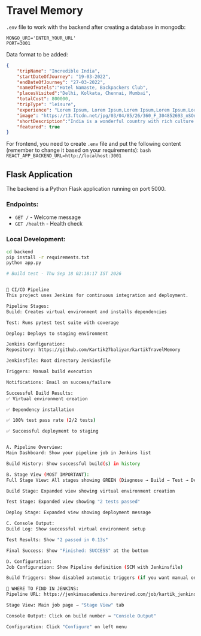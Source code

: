 # Travel Memory

`.env` file to work with the backend after creating a database in mongodb: 

```
MONGO_URI='ENTER_YOUR_URL'
PORT=3001
```

Data format to be added: 

```json
{
    "tripName": "Incredible India",
    "startDateOfJourney": "19-03-2022",
    "endDateOfJourney": "27-03-2022",
    "nameOfHotels":"Hotel Namaste, Backpackers Club",
    "placesVisited":"Delhi, Kolkata, Chennai, Mumbai",
    "totalCost": 800000,
    "tripType": "leisure",
    "experience": "Lorem Ipsum, Lorem Ipsum,Lorem Ipsum,Lorem Ipsum,Lorem Ipsum,Lorem Ipsum,Lorem Ipsum,Lorem Ipsum,Lorem Ipsum,Lorem Ipsum,Lorem Ipsum,Lorem Ipsum,Lorem Ipsum,Lorem Ipsum,Lorem Ipsum,Lorem Ipsum,Lorem Ipsum,Lorem Ipsum,Lorem Ipsum,Lorem Ipsum,Lorem Ipsum,Lorem Ipsum,Lorem Ipsum,Lorem Ipsum,Lorem Ipsum,Lorem Ipsum,Lorem Ipsum, ",
    "image": "https://t3.ftcdn.net/jpg/03/04/85/26/360_F_304852693_nSOn9KvUgafgvZ6wM0CNaULYUa7xXBkA.jpg",
    "shortDescription":"India is a wonderful country with rich culture and good people.",
    "featured": true
}
```


For frontend, you need to create `.env` file and put the following content (remember to change 
it based on your requirements): ```bash REACT_APP_BACKEND_URL=http://localhost:3001 ```
## Flask Application

The backend is a Python Flask application running on port 5000.

### Endpoints:
- `GET /` - Welcome message
- `GET /health` - Health check

### Local Development:
```bash
cd backend
pip install -r requirements.txt
python app.py

# Build test - Thu Sep 18 02:18:17 IST 2026


🔄 CI/CD Pipeline
This project uses Jenkins for continuous integration and deployment.

Pipeline Stages:
Build: Creates virtual environment and installs dependencies

Test: Runs pytest test suite with coverage

Deploy: Deploys to staging environment

Jenkins Configuration:
Repository: https://github.com/Kartik27baliyan/kartikTravelMemory

Jenkinsfile: Root directory Jenkinsfile

Triggers: Manual build execution

Notifications: Email on success/failure

Successful Build Results:
✅ Virtual environment creation

✅ Dependency installation

✅ 100% test pass rate (2/2 tests)

✅ Successful deployment to staging


A. Pipeline Overview:
Main Dashboard: Show your pipeline job in Jenkins list

Build History: Show successful build(s) in history

B. Stage View (MOST IMPORTANT):
Full Stage View: All stages showing GREEN (Diagnose → Build → Test → Deploy)

Build Stage: Expanded view showing virtual environment creation

Test Stage: Expanded view showing "2 tests passed"

Deploy Stage: Expanded view showing deployment message

C. Console Output:
Build Log: Show successful virtual environment setup

Test Results: Show "2 passed in 0.13s"

Final Success: Show "Finished: SUCCESS" at the bottom

D. Configuration:
Job Configuration: Show Pipeline definition (SCM with Jenkinsfile)

Build Triggers: Show disabled automatic triggers (if you want manual only)

🎯 WHERE TO FIND IN JENKINS:
Pipeline URL: https://jenkinsacademics.herovired.com/job/kartik_jenkins_pipeline/

Stage View: Main job page → "Stage View" tab

Console Output: Click on build number → "Console Output"

Configuration: Click "Configure" on left menu
